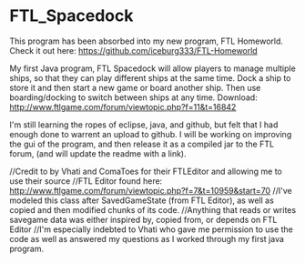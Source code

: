 FTL_Spacedock
=============
This program has been absorbed into my new program, FTL Homeworld. Check it out here:
https://github.com/iceburg333/FTL-Homeworld

My first Java program, FTL Spacedock will allow players to manage multiple ships, so that they can play different ships at the same time. Dock a ship to store it and then start a new game or board another ship. Then use boarding/docking to switch between ships at any time.
Download: http://www.ftlgame.com/forum/viewtopic.php?f=11&t=16842

I'm still learning the ropes of eclipse, java, and github, but felt that I had enough done to warrent an upload to github. I will be working on improving the gui of the program, and then release it as a compiled jar to the FTL forum, (and will update the readme with a link).

//Credit to by Vhati and ComaToes for their FTLEditor and allowing me to use their source
//FTL Editor found here: http://www.ftlgame.com/forum/viewtopic.php?f=7&t=10959&start=70
//I've modeled this class after SavedGameState (from FTL Editor), as well as copied and then modified chunks of its code.
//Anything that reads or writes savegame data was either inspired by, copied from, or depends on FTL Editor
//I'm especially indebted to Vhati who gave me permission to use the code as well as answered my questions as I worked through my first java program.
